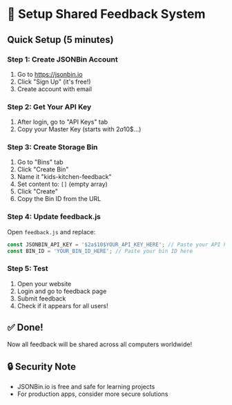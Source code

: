 # 🔧 Setup Shared Feedback System

## Quick Setup (5 minutes)

### Step 1: Create JSONBin Account
1. Go to https://jsonbin.io
2. Click "Sign Up" (it's free!)
3. Create account with email

### Step 2: Get Your API Key
1. After login, go to "API Keys" tab
2. Copy your Master Key (starts with $2a$10$...)

### Step 3: Create Storage Bin
1. Go to "Bins" tab
2. Click "Create Bin"
3. Name it "kids-kitchen-feedback"
4. Set content to: `[]` (empty array)
5. Click "Create"
6. Copy the Bin ID from the URL

### Step 4: Update feedback.js
Open `feedback.js` and replace:
```javascript
const JSONBIN_API_KEY = '$2a$10$YOUR_API_KEY_HERE'; // Paste your API key here
const BIN_ID = 'YOUR_BIN_ID_HERE'; // Paste your bin ID here
```

### Step 5: Test
1. Open your website
2. Login and go to feedback page
3. Submit feedback
4. Check if it appears for all users!

## ✅ Done!
Now all feedback will be shared across all computers worldwide!

## 🔒 Security Note
- JSONBin.io is free and safe for learning projects
- For production apps, consider more secure solutions